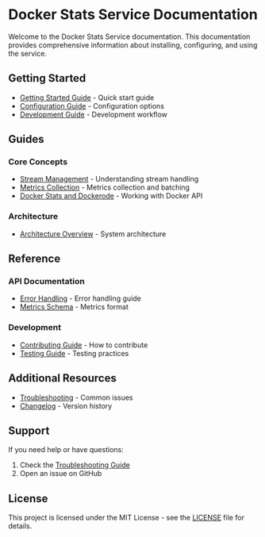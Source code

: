 # Docker Stats Service Documentation

Welcome to the Docker Stats Service documentation. This documentation provides comprehensive information about installing, configuring, and using the service.

## Getting Started

- [Getting Started Guide](getting-started.md) - Quick start guide
- [Configuration Guide](configuration.md) - Configuration options
- [Development Guide](guides/development.md) - Development workflow

## Guides

### Core Concepts

- [Stream Management](guides/stream.md) - Understanding stream handling
- [Metrics Collection](guides/metrics.md) - Metrics collection and batching
- [Docker Stats and Dockerode](guides/docker-stats-and-dockerode-guide.md) - Working with Docker API

### Architecture

- [Architecture Overview](architecture/README.md) - System architecture

## Reference

### API Documentation

- [Error Handling](reference/error-handling.md) - Error handling guide
- [Metrics Schema](reference/metrics-schema.md) - Metrics format

### Development

- [Contributing Guide](guides/development.md) - How to contribute
- [Testing Guide](guides/testing.md) - Testing practices

## Additional Resources

- [Troubleshooting](troubleshooting.md) - Common issues
- [Changelog](../CHANGELOG.md) - Version history

## Support

If you need help or have questions:

1. Check the [Troubleshooting Guide](troubleshooting.md)
2. Open an issue on GitHub

## License

This project is licensed under the MIT License - see the [LICENSE](../LICENSE) file for details.
